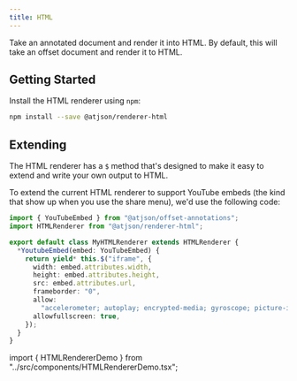 ```yaml
---
title: HTML
---
```


Take an annotated document and render it into HTML. By default, this will take an offset document and render it to HTML.

## Getting Started

Install the HTML renderer using `npm`:

```bash
npm install --save @atjson/renderer-html
```

## Extending

The HTML renderer has a `$` method that's designed to make it easy to extend and write your own output to HTML.

To extend the current HTML renderer to support YouTube embeds (the kind that show up when you use the share menu), we'd use the following code:

```ts
import { YouTubeEmbed } from "@atjson/offset-annotations";
import HTMLRenderer from "@atjson/renderer-html";

export default class MyHTMLRenderer extends HTMLRenderer {
  *YoutubeEmbed(embed: YouTubeEmbed) {
    return yield* this.$("iframe", {
      width: embed.attributes.width,
      height: embed.attributes.height,
      src: embed.attributes.url,
      frameborder: "0",
      allow:
        "accelerometer; autoplay; encrypted-media; gyroscope; picture-in-picture",
      allowfullscreen: true,
    });
  }
}
```

<!--
  Below, we're actually using the above code to generate
  the YouTube <iframe> and the DOM rendered from this.
-->

import { HTMLRendererDemo } from "../src/components/HTMLRendererDemo.tsx";

<HTMLRendererDemo />
